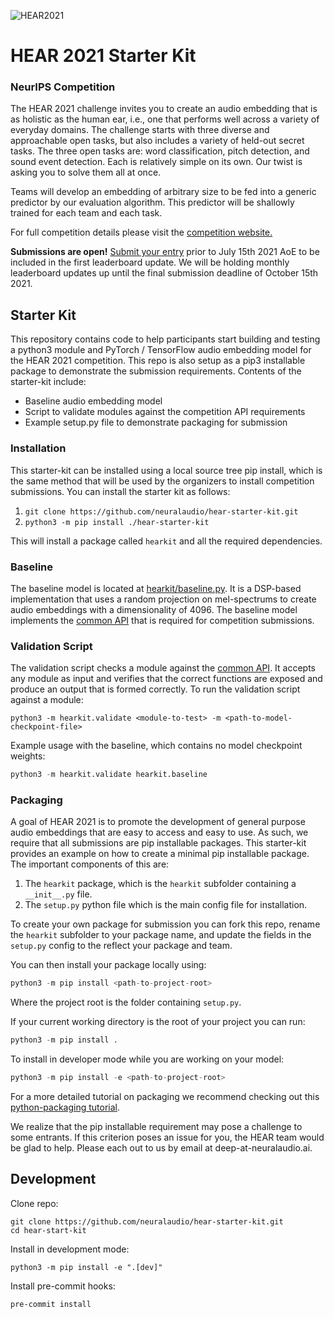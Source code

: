 ![HEAR2021](https://neuralaudio.ai/assets/img/hear-header-sponsor.jpg)
# HEAR 2021 Starter Kit

### NeurIPS Competition
The HEAR 2021 challenge invites you to create an audio embedding that is as holistic as
the human ear, i.e., one that performs well across a variety of everyday domains.
The challenge starts with three diverse and approachable open tasks, but also includes
a variety of held-out secret tasks. The three open tasks are: word classification,
pitch detection, and sound event detection. Each is relatively simple on its own.
Our twist is asking you to solve them all at once.

Teams will develop an embedding of arbitrary size to be fed into a generic predictor
by our evaluation algorithm. This predictor will be shallowly trained for each team
and each task.

For full competition details please visit the
[competition website.](https://neuralaudio.ai/hear2021-holistic-evaluation-of-audio-representations.html)

**Submissions are open!**
[Submit your entry](https://docs.google.com/forms/d/e/1FAIpQLSfSz7l4Aohg4JD_TTqKcIOkejM_ws0ho4kfD2nDeKQ4YWz5RA/viewform?usp=sf_link)
prior to July 15th 2021 AoE to be included in the first leaderboard update.
We will be holding monthly leaderboard updates up until the final submission
deadline of October 15th 2021.

## Starter Kit
This repository contains code to help participants start building and testing a python3
module and PyTorch / TensorFlow audio embedding model for the HEAR 2021 competition.
This repo is also setup as a pip3 installable package to demonstrate the submission
requirements. Contents of the starter-kit include:
- Baseline audio embedding model
- Script to validate modules against the competition API requirements
- Example setup.py file to demonstrate packaging for submission

### Installation
This starter-kit can be installed using a
local source tree pip install, which is the same method that will be used by the
organizers to install competition submissions.
You can install the starter kit as follows:
1) `git clone https://github.com/neuralaudio/hear-starter-kit.git`
2) `python3 -m pip install ./hear-starter-kit`

This will install a package called `hearkit` and all the required dependencies.

### Baseline
The baseline model is located at [hearkit/baseline.py](hearkit/baseline.py). It is a
DSP-based implementation that uses a random projection on mel-spectrums to create
audio embeddings with a dimensionality of 4096. The baseline model implements the
[common API](https://neuralaudio.ai/hear2021-holistic-evaluation-of-audio-representations.html#common-api)
that is required for competition submissions.

### Validation Script
The validation script checks a module against the
[common API](https://neuralaudio.ai/hear2021-holistic-evaluation-of-audio-representations.html#common-api).
It accepts any module as input and verifies that the correct functions are exposed and
produce an output that is formed correctly. To run the validation
script against a module:
```
python3 -m hearkit.validate <module-to-test> -m <path-to-model-checkpoint-file>
```
Example usage with the baseline, which contains no model checkpoint weights:
```python
python3 -m hearkit.validate hearkit.baseline
```

### Packaging
A goal of HEAR 2021 is to promote the development of general purpose audio embeddings
that are easy to access and easy to use. As such, we require that all submissions are
pip installable packages. This starter-kit provides an example on how to create a
minimal pip installable package. The important components of this are:
1) The `hearkit` package, which is the `hearkit` subfolder containing a `__init__.py`
    file.
2) The `setup.py` python file which is the main config file for installation.

To create your own package for submission you can fork this repo, rename the `hearkit`
subfolder to your package name, and update the fields in the `setup.py` config to the
reflect your package and team.

You can then install your package locally using:
```python
python3 -m pip install <path-to-project-root>
```
Where the project root is the folder containing `setup.py`.

If your current working directory is the root of your project you can run:
```python
python3 -m pip install .
```

To install in developer mode while you are working on your model:
```python
python3 -m pip install -e <path-to-project-root>
```

For a more detailed tutorial on packaging we recommend checking out this
[python-packaging tutorial](https://python-packaging.readthedocs.io/en/latest/index.html).

We realize that the pip installable requirement may pose a challenge to some entrants.
If this criterion poses an issue for you, the HEAR team would be glad to help. Please
each out to us by email at deep-at-neuralaudio.ai.

## Development
Clone repo:
```
git clone https://github.com/neuralaudio/hear-starter-kit.git
cd hear-start-kit
```
Install in development mode:
```
python3 -m pip install -e ".[dev]"
```
Install pre-commit hooks:
```
pre-commit install
```
